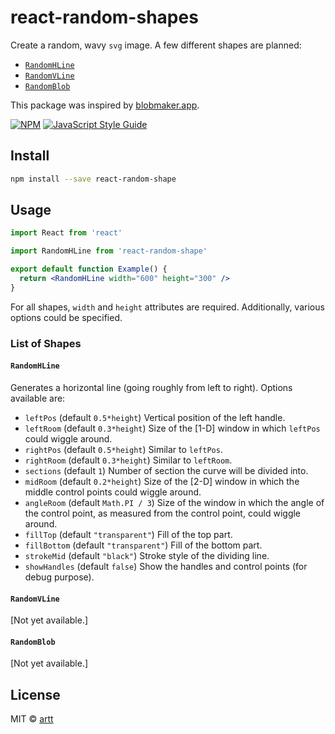 # react-random-shapes

Create a random, wavy `svg` image. A few different shapes are planned:

* [`RandomHLine`](#randomhline)
* [`RandomVLine`](#randomvline)
* [`RandomBlob`](#randomblob)

This package was inspired by [blobmaker.app](https://www.blobmaker.app/).

[![NPM](https://img.shields.io/npm/v/react-random-shape.svg)](https://www.npmjs.com/package/react-random-shape) [![JavaScript Style Guide](https://img.shields.io/badge/code_style-standard-brightgreen.svg)](https://standardjs.com)

## Install

```bash
npm install --save react-random-shape
```

## Usage

```jsx
import React from 'react'

import RandomHLine from 'react-random-shape'

export default function Example() {
  return <RandomHLine width="600" height="300" />
}
```

For all shapes, `width` and `height` attributes are required. Additionally, various options could be specified.

### List of Shapes

#### `RandomHLine`

Generates a horizontal line (going roughly from left to right). Options available are:

* `leftPos` (default `0.5*height`) Vertical position of the left handle.
* `leftRoom` (default `0.3*height`) Size of the [1-D] window in which `leftPos` could wiggle around.
* `rightPos` (default `0.5*height`) Similar to `leftPos`.
* `rightRoom` (default `0.3*height`) Similar to `leftRoom`.
* `sections` (default `1`) Number of section the curve will be divided into.
* `midRoom` (default `0.2*height`) Size of the [2-D] window in which the middle control points could wiggle around.
* `angleRoom` (default `Math.PI / 3`) Size of the window in which the angle of the control point, as measured from the control point, could wiggle around.
* `fillTop` (default `"transparent"`) Fill of the top part.
* `fillBottom` (default `"transparent"`) Fill of the bottom part.
* `strokeMid` (default `"black"`) Stroke style of the dividing line.
* `showHandles` (default `false`) Show the handles and control points (for debug purpose).

#### `RandomVLine`

[Not yet available.]

#### `RandomBlob`

[Not yet available.]

## License

MIT © [artt](https://github.com/artt)
